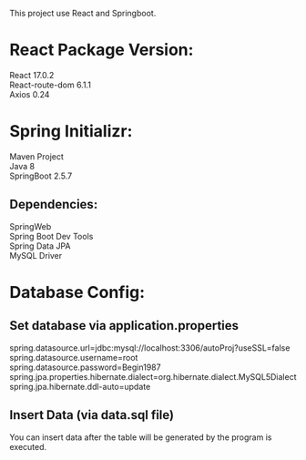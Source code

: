 This project use React and Springboot.

# React Package Version:
React 17.0.2  
React-route-dom 6.1.1  
Axios 0.24

# Spring Initializr:
Maven Project  
Java 8  
SpringBoot 2.5.7

## Dependencies:
SpringWeb  
Spring Boot Dev Tools  
Spring Data JPA  
MySQL Driver

# Database Config:
## Set database via application.properties
spring.datasource.url=jdbc:mysql://localhost:3306/autoProj?useSSL=false  
spring.datasource.username=root  
spring.datasource.password=Begin1987  
spring.jpa.properties.hibernate.dialect=org.hibernate.dialect.MySQL5Dialect  
spring.jpa.hibernate.ddl-auto=update

## Insert Data (via data.sql file)
You can insert data after the table will be generated by the program is executed.
